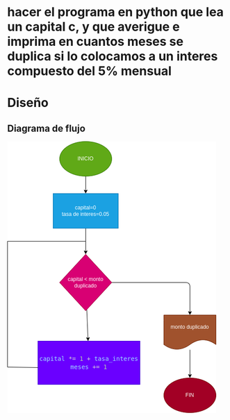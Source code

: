 # hacer el programa en python que lea un capital c, y que averigue e imprima en cuantos meses se duplica si lo colocamos a un interes compuesto del 5% mensual


# Diseño 

## Diagrama de flujo 

![Diagrama de flujo](diagrama.png "Diagrama de flujo")
